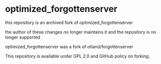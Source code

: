 optimized_forgottenserver
===============
this repository is an archived fork of optimized_forgottenserver

the author of these changes no longer maintains it and the repository is no longer supported

optimized_forgottenserver was a fork of otland/forgottenserver

This repository is available under GPL 2.0 and GitHub policy on forking.
